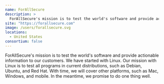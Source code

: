 ```yaml
---
name: ForAllSecure
description: > 
  ForAllSecure's mission is to test the world's software and provide actionable information to our customers.
site: "https://forallsecure.com"
image: /users/forallsecure.svg
locations: 
  - United States
consortium: false
---
```


ForAllSecure's mission is to test the world's software and provide actionable information to our customers. We have started with Linux. Our mission with Linux is to test all programs in current distributions, such as Debian, Ubuntu, and Red Hat. With time, we will cover other platforms, such as Mac, Windows, and mobile. In the meantime, we promise to do one thing well.
